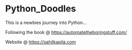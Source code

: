 # Python_Doodles
 This is a newbies journey into Python...
 
 Following the book @ https://automatetheboringstuff.com/
 
 Website @ https://sahilkapila.com